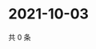 # 2021-10-03

共 0 条

<!-- BEGIN WEIBO -->
<!-- 最后更新时间 Sun Oct 03 2021 00:19:38 GMT+0800 (China Standard Time) -->

<!-- END WEIBO -->
